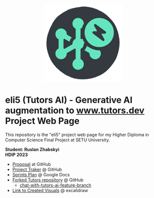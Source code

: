 <p align="center">
  <img src="https://github.com/Ruslan-Zhabskyi/eli5-project-web-page/blob/f965373bd60d9343497f0394166d61dff1105e3a/tutorsAI.png?raw=true" alt="Tutors AI">
</p>


# eli5 (Tutors AI) - Generative AI augmentation to www.tutors.dev Project Web Page
This repository is the "eli5" project web page for my Higher Diploma in Computer Science Final Project at SETU University.

**Student: Ruslan Zhabskyi**\
**HDIP 2023**

* [Proposal](https://github.com/Ruslan-Zhabskyi/eli5-project-web-page/blob/facd08b3e4c42f20f7670a4a190d880f666c36d1/%5BRuslan%20Zhabskyi%5D%5B20104105%5D%5BProject%20Proposal%5D%20Generative%20AI%20augmentation%20to%20www.tutors.dev%20-%20eli5.pdf) at GitHub
* [Project Traker](https://github.com/users/Ruslan-Zhabskyi/projects/6/views/1) @ GitHub
* [Sprints Plan](https://docs.google.com/spreadsheets/d/1owfciXXb4mf814SP3hGhTdkSr5gzYRbkr05-kOAgK3Q/edit?usp=sharing) @ Google Docs
* [Forked Tutors repository](https://github.com/Ruslan-Zhabskyi/tutors) @ GitHub
  * [chat-with-tutors-ai-feature-branch](https://github.com/Ruslan-Zhabskyi/tutors/tree/chat-with-tutors-ai-feature-branch)
* [Link to Created Visuals](https://excalidraw.com/#json=F-yz6bExg5GLUPIDc3uJ7,3A_1UbrF2AwLqXJVNXksGg) @ excalidraw


